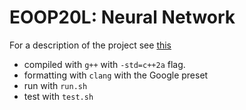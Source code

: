 # EOOP20L: Neural Network

For a description of the project see [this](doc/preliminary.md)

- compiled with `g++` with `-std=c++2a` flag.
- formatting with `clang` with the Google preset
- run with `run.sh`
- test with `test.sh`
